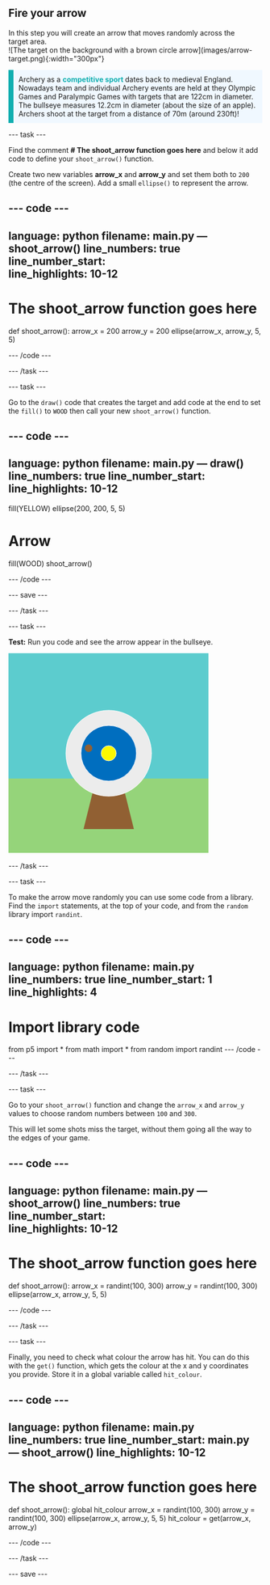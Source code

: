 ## Fire your arrow

<div style="display: flex; flex-wrap: wrap">
<div style="flex-basis: 200px; flex-grow: 1; margin-right: 15px;">
In this step you will create an arrow that moves randomly across the target area.
</div>
<div>
![The target on the background with a brown circle arrow](images/arrow-target.png){:width="300px"}
</div>
</div>

<p style="border-left: solid; border-width:10px; border-color: #0faeb0; background-color: aliceblue; padding: 10px;">
Archery as a  <span style="color: #0faeb0; font-weight: bold;"> competitive sport </span> dates back to medieval England. Nowadays team and individual Archery events are held at they Olympic Games and Paralympic Games with targets that are 122cm in diameter. The bullseye measures 12.2cm in diameter (about the size of an apple). Archers shoot at the target from a distance of 70m (around 230ft)! </p>

--- task ---

Find the comment **# The shoot_arrow function goes here** and below it add code to define your `shoot_arrow()` function. 

Create two new variables **arrow_x** and **arrow_y** and set them both to `200` (the centre of the screen). Add a small `ellipse()` to represent the arrow.

--- code ---
---
language: python
filename: main.py — shoot_arrow()
line_numbers: true
line_number_start:  
line_highlights: 10-12
---
# The shoot_arrow function goes here
def shoot_arrow():
  arrow_x = 200
  arrow_y = 200
  ellipse(arrow_x, arrow_y, 5, 5)


--- /code ---

--- /task ---

--- task ---

Go to the `draw()` code that creates the target and add code at the end to set the `fill()` to `WOOD` then call your new `shoot_arrow()` function. 

--- code ---
---
language: python
filename: main.py — draw()
line_numbers: true
line_number_start:  
line_highlights: 10-12
---
  fill(YELLOW)
  ellipse(200, 200, 5, 5)
  
  # Arrow
  fill(WOOD)
  shoot_arrow()


--- /code ---

--- save ---

--- /task ---

--- task ---

**Test:** Run you code and see the arrow appear in the bullseye.

![The target on the background with a brown circle arrow](images/arrow-target.png)

--- /task ---

--- task ---

To make the arrow move randomly you can use some code from a library. Find the `import` statements, at the top of your code, and from the `random` library import `randint`. 

--- code ---
---
language: python
filename: main.py
line_numbers: true
line_number_start: 1 
line_highlights: 4
---
# Import library code
from p5 import *
from math import *
from random import randint
--- /code ---

--- /task ---

--- task ---

Go to your `shoot_arrow()` function and change the `arrow_x` and `arrow_y` values to choose random numbers between `100` and `300`. 

This will let some shots miss the target, without them going all the way to the edges of your game.

--- code ---
---
language: python
filename: main.py — shoot_arrow()
line_numbers: true
line_number_start:  
line_highlights: 10-12
---
# The shoot_arrow function goes here
def shoot_arrow():
  arrow_x = randint(100, 300)
  arrow_y = randint(100, 300)
  ellipse(arrow_x, arrow_y, 5, 5)


--- /code ---

--- /task ---

--- task ---

Finally, you need to check what colour the arrow has hit. You can do this with the `get()` function, which gets the colour at the x and y coordinates you provide. Store it in a global variable called `hit_colour`. 

--- code ---
---
language: python
filename: main.py
line_numbers: true
line_number_start: main.py — shoot_arrow() 
line_highlights: 10-12
---
# The shoot_arrow function goes here
def shoot_arrow():
  global hit_colour
  arrow_x = randint(100, 300)
  arrow_y = randint(100, 300)
  ellipse(arrow_x, arrow_y, 5, 5)
  hit_colour = get(arrow_x, arrow_y)


--- /code ---

--- /task ---

--- save ---
